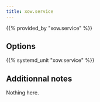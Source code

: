 ```yaml
---
title: xow.service
---
```


{{% provided_by "xow.service" %}}

## Options

{{% systemd_unit "xow.service" %}}

## Additionnal notes

Nothing here.